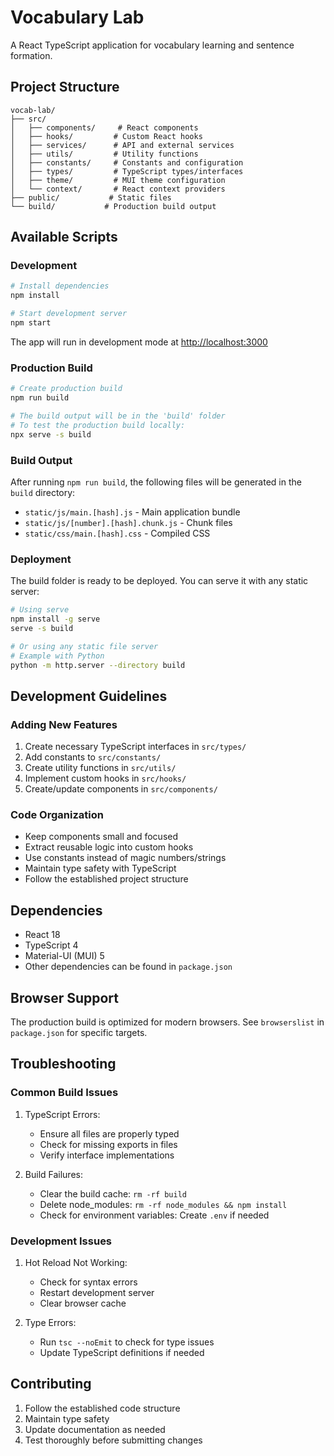 # Vocabulary Lab

A React TypeScript application for vocabulary learning and sentence formation.

## Project Structure

```
vocab-lab/
├── src/
│   ├── components/     # React components
│   ├── hooks/         # Custom React hooks
│   ├── services/      # API and external services
│   ├── utils/         # Utility functions
│   ├── constants/     # Constants and configuration
│   ├── types/         # TypeScript types/interfaces
│   ├── theme/         # MUI theme configuration
│   └── context/       # React context providers
├── public/           # Static files
└── build/           # Production build output
```

## Available Scripts

### Development

```bash
# Install dependencies
npm install

# Start development server
npm start
```

The app will run in development mode at [http://localhost:3000](http://localhost:3000)

### Production Build

```bash
# Create production build
npm run build

# The build output will be in the 'build' folder
# To test the production build locally:
npx serve -s build
```

### Build Output

After running `npm run build`, the following files will be generated in the `build` directory:

- `static/js/main.[hash].js` - Main application bundle
- `static/js/[number].[hash].chunk.js` - Chunk files
- `static/css/main.[hash].css` - Compiled CSS

### Deployment

The build folder is ready to be deployed. You can serve it with any static server:

```bash
# Using serve
npm install -g serve
serve -s build

# Or using any static file server
# Example with Python
python -m http.server --directory build
```

## Development Guidelines

### Adding New Features

1. Create necessary TypeScript interfaces in `src/types/`
2. Add constants to `src/constants/`
3. Create utility functions in `src/utils/`
4. Implement custom hooks in `src/hooks/`
5. Create/update components in `src/components/`

### Code Organization

- Keep components small and focused
- Extract reusable logic into custom hooks
- Use constants instead of magic numbers/strings
- Maintain type safety with TypeScript
- Follow the established project structure

## Dependencies

- React 18
- TypeScript 4
- Material-UI (MUI) 5
- Other dependencies can be found in `package.json`

## Browser Support

The production build is optimized for modern browsers. See `browserslist` in `package.json` for specific targets.

## Troubleshooting

### Common Build Issues

1. TypeScript Errors:

   - Ensure all files are properly typed
   - Check for missing exports in files
   - Verify interface implementations

2. Build Failures:
   - Clear the build cache: `rm -rf build`
   - Delete node_modules: `rm -rf node_modules && npm install`
   - Check for environment variables: Create `.env` if needed

### Development Issues

1. Hot Reload Not Working:

   - Check for syntax errors
   - Restart development server
   - Clear browser cache

2. Type Errors:
   - Run `tsc --noEmit` to check for type issues
   - Update TypeScript definitions if needed

## Contributing

1. Follow the established code structure
2. Maintain type safety
3. Update documentation as needed
4. Test thoroughly before submitting changes
